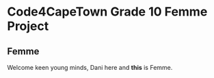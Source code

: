 # Code4CapeTown Grade 10 Femme Project

## Femme

Welcome keen young minds, Dani here and **this** is Femme.
